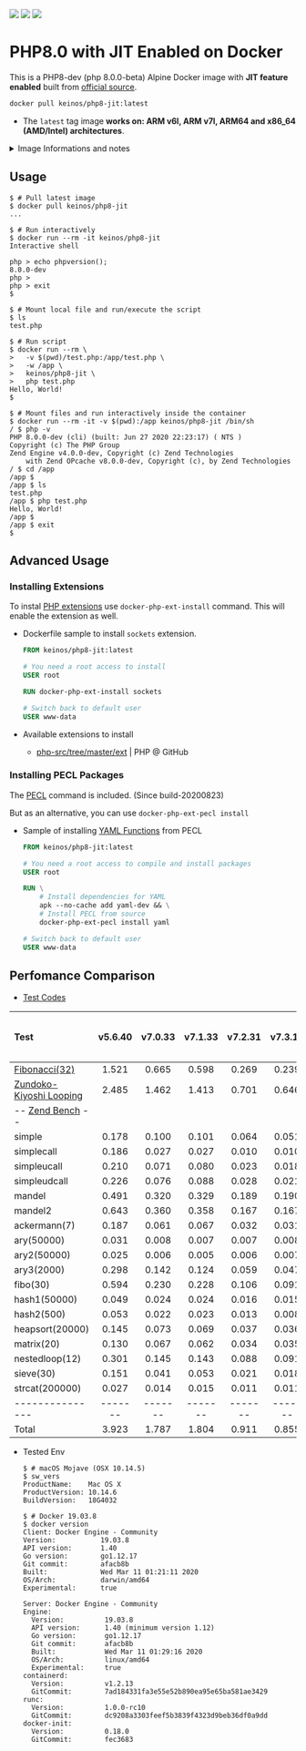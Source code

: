 [![](https://img.shields.io/docker/image-size/keinos/php8-jit?sort=semver)](https://cloud.docker.com/repository/docker/keinos/php8-jit "Docker Image Size (latest semver)")
[![](https://img.shields.io/docker/pulls/keinos/php8-jit)](https://hub.docker.com/r/keinos/php8-jit "Docker Pulls from Docker Hub")
[![](https://img.shields.io/docker/v/keinos/php8-jit)](https://hub.docker.com/r/keinos/php8-jit/tags "Latest build")

# PHP8.0 with JIT Enabled on Docker

This is a PHP8-dev (php 8.0.0-beta) Alpine Docker image with **JIT feature enabled** built from [official source](https://github.com/php/php-src).

```bash
docker pull keinos/php8-jit:latest
```

- The `latest` tag image **works on: ARM v6l, ARM v7l, ARM64 and x86_64 (AMD/Intel) architectures**.

<details><summary>Image Informations and notes</summary><div><br>

- Built from the latest `master` branch from [PHP-src](https://github.com/php/php-src) @ GitHub.
  - Date built: See the version badge above.
- Tags available
  - `latest`: (Works on ARM v6l, ARM v7l, ARM64, x86_64 (AMD/Intel) architectures)
  - For other tags available to pull [see](https://cloud.docker.com/repository/docker/keinos/php8-jit/tags)

- This image is based on:
  - Document: [How to run PHP 8 with JIT support using Docker](https://arkadiuszkondas.com/how-to-run-php-8-with-jit-support-using-docker/) @ arkadiuszkondas.com

- Image Info
  - Build Frequency: Mostly every update of Alpine Docker image.
  - Base Image: Alpine Linux v3.12.0 (keinos/alpine:latest)
  - Image Repo: https://hub.docker.com/r/keinos/php8-jit @ Docker Hub
  - Source Repo: https://github.com/KEINOS/Dockerfile-of-PHP8-JIT @ GitHub

- Path Info
  - Configuration File (php.ini) Path: /usr/local/etc/php/conf.d
  - Extension File Path: /usr/local/lib/php/extensions

- Settings to be noted:
  - Default user: `www-data`
  - Modules/Extensions:
    - **JIT**/**FFI**/OPcache/Sodium/PECL: enabled
    - For more see: [Loaded Extensions](https://github.com/KEINOS/Dockerfile_of_PHP8-JIT/blob/php8-jit/info-get_loaded_extensions.txt)
  - `mbstring`: enabled
    - multibyte = On
    - Encoding = UTF-8 (Both script and internal)
    - language = Japanese
  - GD: enabled
  - [phpinfo()](https://github.com/KEINOS/Dockerfile_of_PHP8-JIT/blob/php8-jit/info-phpinfo.txt)
  - Constant `GLOB_BRACE` flag for `glob` is not available.
    - See: [Notes](https://www.php.net/manual/en/function.glob.php) | glob @ PHP manual

---

</div></details>

## Usage

```shellsession
$ # Pull latest image
$ docker pull keinos/php8-jit
...
```

```shellsession
$ # Run interactively
$ docker run --rm -it keinos/php8-jit
Interactive shell

php > echo phpversion();
8.0.0-dev
php >
php > exit
$
```

```shellsession
$ # Mount local file and run/execute the script
$ ls
test.php

$ # Run script
$ docker run --rm \
>   -v $(pwd)/test.php:/app/test.php \
>   -w /app \
>   keinos/php8-jit \
>   php test.php
Hello, World!
$
```

```shellsession
$ # Mount files and run interactively inside the container
$ docker run --rm -it -v $(pwd):/app keinos/php8-jit /bin/sh
/ $ php -v
PHP 8.0.0-dev (cli) (built: Jun 27 2020 22:23:17) ( NTS )
Copyright (c) The PHP Group
Zend Engine v4.0.0-dev, Copyright (c) Zend Technologies
    with Zend OPcache v8.0.0-dev, Copyright (c), by Zend Technologies
/ $ cd /app
/app $
/app $ ls
test.php
/app $ php test.php
Hello, World!
/app $
/app $ exit
$
```

## Advanced Usage

### Installing Extensions

To instal [PHP extensions](https://github.com/php/php-src/tree/master/ext) use `docker-php-ext-install` command. This will enable the extension as well.

- Dockerfile sample to install `sockets` extension.

  ```Dockerfile
  FROM keinos/php8-jit:latest

  # You need a root access to install
  USER root

  RUN docker-php-ext-install sockets

  # Switch back to default user
  USER www-data

  ```

- Available extensions to install
  - [php-src/tree/master/ext](https://github.com/php/php-src/tree/master/ext) | PHP @ GitHub

### Installing PECL Packages

The [PECL](https://pecl.php.net/) command is included. (Since build-20200823)

But as an alternative, you can use `docker-php-ext-pecl install`

- Sample of installing [YAML Functions](https://www.php.net/manual/en/ref.yaml.php) from PECL

  ```Dockerfile
  FROM keinos/php8-jit:latest

  # You need a root access to compile and install packages
  USER root

  RUN \
      # Install dependencies for YAML
      apk --no-cache add yaml-dev && \
      # Install PECL from source
      docker-php-ext-pecl install yaml

  # Switch back to default user
  USER www-data
  ```

## Perfomance Comparison

- [Test Codes](https://github.com/KEINOS/Dockerfile-of-PHP8-JIT/blob/php8-jit/test/)



Test                    | v5.6.40 | v7.0.33 | v7.1.33 | v7.2.31 | v7.3.18 | v7.4.6 | 8.0.0-dev<br>(JIT Off) | 8.0.0-dev<br>(JIT On)
:---------------------- | :-----: | :-----: | :-----: | :-----: | :-----: | :----: | :---: | :--: |
[Fibonacci(32)](https://github.com/KEINOS/Dockerfile-of-PHP8-JIT/blob/php8-jit/test/test-fibonacci.php)         | 1.521   | 0.665   | 0.598   | 0.269   | 0.239   | 0.194  | 0.261 | 0.107
[Zundoko-Kiyoshi Looping](https://github.com/KEINOS/Dockerfile-of-PHP8-JIT/blob/php8-jit/test/test-zundoko.php) | 2.485   | 1.462   | 1.413   | 0.701   | 0.646   | 0.636  | 0.672 | 0.416
-- [Zend Bench](https://github.com/KEINOS/Dockerfile-of-PHP8-JIT/blob/php8-jit/test/test-zend_bench.php) --     |         |         |         |         |         |        |       |
simple                  | 0.178   | 0.100   | 0.101   | 0.064   | 0.051   | 0.041  | 0.054 | 0.002
simplecall              | 0.186   | 0.027   | 0.027   | 0.010   | 0.010   | 0.007  | 0.010 | 0.001
simpleucall             | 0.210   | 0.071   | 0.080   | 0.023   | 0.018   | 0.025  | 0.022 | 0.001
simpleudcall            | 0.226   | 0.076   | 0.088   | 0.028   | 0.021   | 0.021  | 0.024 | 0.001
mandel                  | 0.491   | 0.320   | 0.329   | 0.189   | 0.190   | 0.175  | 0.189 | 0.007
mandel2                 | 0.643   | 0.360   | 0.358   | 0.167   | 0.167   | 0.184  | 0.170 | 0.008
ackermann(7)            | 0.187   | 0.061   | 0.067   | 0.032   | 0.031   | 0.031  | 0.033 | 0.015
ary(50000)              | 0.031   | 0.008   | 0.007   | 0.007   | 0.008   | 0.007  | 0.007 | 0.007
ary2(50000)             | 0.025   | 0.006   | 0.005   | 0.006   | 0.007   | 0.006  | 0.006 | 0.006
ary3(2000)              | 0.298   | 0.142   | 0.124   | 0.059   | 0.047   | 0.044  | 0.049 | 0.015
fibo(30)                | 0.594   | 0.230   | 0.228   | 0.106   | 0.091   | 0.081  | 0.093 | 0.042
hash1(50000)            | 0.049   | 0.024   | 0.024   | 0.016   | 0.015   | 0.015  | 0.015 | 0.016
hash2(500)              | 0.053   | 0.022   | 0.023   | 0.013   | 0.008   | 0.008  | 0.008 | 0.011
heapsort(20000)         | 0.145   | 0.073   | 0.069   | 0.037   | 0.036   | 0.036  | 0.037 | 0.014
matrix(20)              | 0.130   | 0.067   | 0.062   | 0.034   | 0.035   | 0.030  | 0.030 | 0.014
nestedloop(12)          | 0.301   | 0.145   | 0.143   | 0.088   | 0.091   | 0.072  | 0.091 | 0.013
sieve(30)               | 0.151   | 0.041   | 0.053   | 0.021   | 0.018   | 0.014  | 0.017 | 0.005
strcat(200000)          | 0.027   | 0.014   | 0.015   | 0.011   | 0.011   | 0.011  | 0.010 | 0.010
---------------         | ------- | ------- | ------- | ------- | ------- | ------ | ----- | -----
Total                   | 3.923   | 1.787   | 1.804   | 0.911   | 0.855   | 0.805  | 0.867 | 0.187

- Tested Env

    ```shellsession
    $ # macOS Mojave (OSX 10.14.5)
    $ sw_vers
    ProductName:	Mac OS X
    ProductVersion:	10.14.6
    BuildVersion:	18G4032

    $ # Docker 19.03.8
    $ docker version
    Client: Docker Engine - Community
    Version:           19.03.8
    API version:       1.40
    Go version:        go1.12.17
    Git commit:        afacb8b
    Built:             Wed Mar 11 01:21:11 2020
    OS/Arch:           darwin/amd64
    Experimental:      true

    Server: Docker Engine - Community
    Engine:
      Version:          19.03.8
      API version:      1.40 (minimum version 1.12)
      Go version:       go1.12.17
      Git commit:       afacb8b
      Built:            Wed Mar 11 01:29:16 2020
      OS/Arch:          linux/amd64
      Experimental:     true
    containerd:
      Version:          v1.2.13
      GitCommit:        7ad184331fa3e55e52b890ea95e65ba581ae3429
    runc:
      Version:          1.0.0-rc10
      GitCommit:        dc9208a3303feef5b3839f4323d9beb36df0a9dd
    docker-init:
      Version:          0.18.0
      GitCommit:        fec3683

    ```
